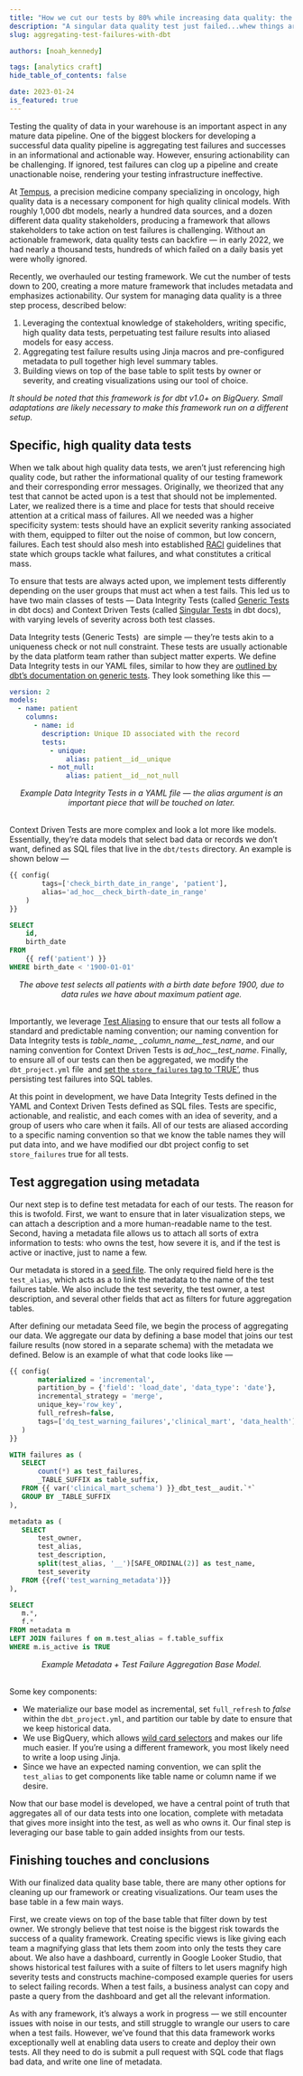 ```yaml
---
title: "How we cut our tests by 80% while increasing data quality: the power of aggregating test failures in dbt"
description: "A singular data quality test just failed...whew things are still ok — when *many* dbt tests fail, how do you make those failures actionable? Noah explores how aggregating test failures in dbt led to more informative, actionable, and self-service testing initiatives for end data users."
slug: aggregating-test-failures-with-dbt

authors: [noah_kennedy]

tags: [analytics craft]
hide_table_of_contents: false

date: 2023-01-24
is_featured: true
---
```


Testing the quality of data in your warehouse is an important aspect in any mature data pipeline. One of the biggest blockers for developing a successful data quality pipeline is aggregating test failures and successes in an informational and actionable way. However, ensuring actionability can be challenging. If ignored, test failures can clog up a pipeline and create unactionable noise, rendering your testing infrastructure ineffective.

<!--truncate-->

At [Tempus](https://www.tempus.com/), a precision medicine company specializing in oncology, high quality data is a necessary component for high quality clinical models. With roughly 1,000 dbt models, nearly a hundred data sources, and a dozen different data quality stakeholders, producing a framework that allows stakeholders to take action on test failures is challenging. Without an actionable framework, data quality tests can backfire — in early 2022, we had nearly a thousand tests, hundreds of which failed on a daily basis yet were wholly ignored. 

Recently, we overhauled our testing framework. We cut the number of tests down to 200, creating a more mature framework that includes metadata and emphasizes actionability. Our system for managing data quality is a three step process, described below:

1. Leveraging the contextual knowledge of stakeholders, writing specific, high quality data tests, perpetuating test failure results into aliased models for easy access. 
1. Aggregating test failure results using Jinja macros and pre-configured metadata to pull together high level summary tables. 
1. Building views on top of the base table to split tests by owner or severity, and creating visualizations using our tool of choice.

_It should be noted that this framework is for dbt v1.0+ on BigQuery. Small adaptations are likely necessary to make this framework run on a different setup._

## Specific, high quality data tests

When we talk about high quality data tests, we aren’t just referencing high quality code, but rather the informational quality of our testing framework and their corresponding error messages. Originally, we theorized that any test that cannot be acted upon is a test that should not be implemented. Later, we realized there is a time and place for tests that should receive attention at a critical mass of failures. All we needed was a higher specificity system: tests should have an explicit severity ranking associated with them, equipped to filter out the noise of common, but low concern, failures. Each test should also mesh into established [RACI](https://project-management.com/understanding-responsibility-assignment-matrix-raci-matrix/) guidelines that state which groups tackle what failures, and what constitutes a critical mass.

To ensure that tests are always acted upon, we implement tests differently depending on the user groups that must act when a test fails. This led us to have two main classes of tests — Data Integrity Tests (called [Generic Tests](https://docs.getdbt.com/docs/build/tests) in dbt docs) and Context Driven Tests (called [Singular Tests](https://docs.getdbt.com/docs/build/tests#singular-tests) in dbt docs), with varying levels of severity across both test classes.

Data Integrity tests (Generic Tests)  are simple — they’re tests akin to a uniqueness check or not null constraint. These tests are usually actionable by the data platform team rather than subject matter experts. We define Data Integrity tests in our YAML files, similar to how they are [outlined by dbt’s documentation on generic tests](https://docs.getdbt.com/docs/build/tests). They look something like this —

```yaml
version: 2
models:
  - name: patient
    columns:
      - name: id
        description: Unique ID associated with the record
        tests:
          - unique:
              alias: patient__id__unique
          - not_null:
              alias: patient__id__not_null
```
<center><i>Example Data Integrity Tests in a YAML file — the alias argument is an important piece that will be touched on later.</i></center><br />

Context Driven Tests are more complex and look a lot more like models. Essentially, they’re data models that select bad data or records we don’t want, defined as SQL files that live in the `dbt/tests` directory. An example is shown below —

```sql
{{ config(
        tags=['check_birth_date_in_range', 'patient'],
        alias='ad_hoc__check_birth-date_in_range'
    )
}}

SELECT
    id,
    birth_date
FROM
    {{ ref('patient') }}
WHERE birth_date < '1900-01-01'
```
<center><i>The above test selects all patients with a birth date before 1900, due to data rules we have about maximum patient age.</i></center><br />

Importantly, we leverage [Test Aliasing](https://docs.getdbt.com/reference/resource-configs/alias) to ensure that our tests all follow a standard and predictable naming convention; our naming convention for Data Integrity tests is *table_name_ _column_name__test_name*, and our naming convention for Context Driven Tests is *ad_hoc__test_name*. Finally, to ensure all of our tests can then be aggregated, we modify the `dbt_project.yml` file  and [set the `store_failures` tag to ‘TRUE’](https://docs.getdbt.com/reference/resource-configs/store_failures), thus persisting test failures into SQL tables.

At this point in development, we have Data Integrity Tests defined in the YAML and Context Driven Tests defined as SQL files. Tests are specific, actionable, and realistic, and each comes with an idea of severity, and a group of users who care when it fails. All of our tests are aliased according to a specific naming convention so that we know the table names they will put data into, and we have modified our dbt project config to set `store_failures` true for all tests.

## Test aggregation using metadata

Our next step is to define test metadata for each of our tests. The reason for this is twofold. First, we want to ensure that in later visualization steps, we can attach a description and a more human-readable name to the test. Second, having a metadata file allows us to attach all sorts of extra information to tests: who owns the test, how severe it is, and if the test is active or inactive, just to name a few.

Our metadata is stored in a [seed file](https://docs.getdbt.com/docs/build/seeds). The only required field here is the `test_alias`, which acts as a <Term id="primary-key"/> to link the metadata to the name of the test failures table. We also include the test severity, the test owner, a test description, and several other fields that act as filters for future aggregation tables.

After defining our metadata Seed file, we begin the process of aggregating our data. We aggregate our data by defining a base model that joins our test failure results (now stored in a separate schema) with the metadata we defined. Below is an example of what that code looks like —

```sql
{{ config(
       materialized = 'incremental',
       partition_by = {'field': 'load_date', 'data_type': 'date'},
       incremental_strategy = 'merge',
       unique_key='row_key',
       full_refresh=false,
       tags=['dq_test_warning_failures','clinical_mart', 'data_health']
   )
}}

WITH failures as (
   SELECT
       count(*) as test_failures,
       _TABLE_SUFFIX as table_suffix,
   FROM {{ var('clinical_mart_schema') }}_dbt_test__audit.`*`
   GROUP BY _TABLE_SUFFIX
),

metadata as (
   SELECT
       test_owner,
       test_alias,
       test_description,
       split(test_alias, '__')[SAFE_ORDINAL(2)] as test_name,
       test_severity
   FROM {{ref('test_warning_metadata')}}
),

SELECT
   m.*,
   f.*
FROM metadata m
LEFT JOIN failures f on m.test_alias = f.table_suffix
WHERE m.is_active is TRUE
```
<center><i>Example Metadata + Test Failure Aggregation Base Model.</i></center><br />

Some key components:

- We materialize our base model as incremental, set `full_refresh` to *false* within the `dbt_project.yml`, and partition our table by date to ensure that we keep historical data.
- We use BigQuery, which allows [wild card selectors](https://cloud.google.com/bigquery/docs/querying-wildcard-tables) and makes our life much easier. If you’re using a different framework, you most likely need to write a loop using Jinja.
- Since we have an expected naming convention, we can split the `test_alias` to get components like table name or column name if we desire.

Now that our base model is developed, we have a central point of truth that aggregates all of our data tests into one location, complete with metadata that gives more insight into the test, as well as who owns it. Our final step is leveraging our base table to gain added insights from our tests.

## Finishing touches and conclusions

With our finalized data quality base table, there are many other options for cleaning up our framework or creating visualizations. Our team uses the base table in a few main ways.

First, we create views on top of the base table that filter down by test owner. We strongly believe that test noise is the biggest risk towards the success of a quality framework. Creating specific views is like giving each team a magnifying glass that lets them zoom into only the tests they care about. We also have a dashboard, currently in Google Looker Studio, that shows historical test failures with a suite of filters to let users magnify high severity tests and constructs machine-composed example queries for users to select failing records. When a test fails, a business analyst can copy and paste a query from the dashboard and get all the relevant information.

As with any framework, it’s always a work in progress — we still encounter issues with noise in our tests, and still struggle to wrangle our users to care when a test fails. However, we’ve found that this data framework works exceptionally well at enabling data users to create and deploy their own tests. All they need to do is submit a pull request with SQL code that flags bad data, and write one line of metadata.